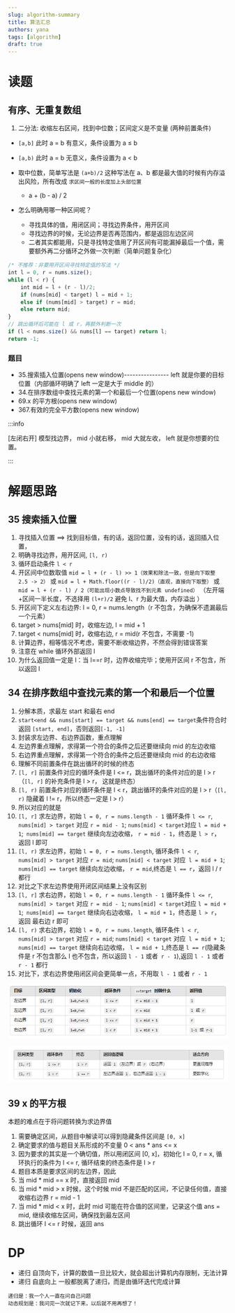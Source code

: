 ```yaml
---
slug: algorithm-summary
title: 算法汇总
authors: yana
tags: [algorithm]
draft: true
---
```


# 读题

## 有序、无重复数组

1. 二分法: 收缩左右区间，找到中位数；区间定义是不变量 (两种前置条件)

- `[a,b]` 此时 a = b 有意义，条件设置为 a ≤ b
- `[a,b)` 此时 a = b 无意义，条件设置为 a < b

- 取中位数，简单写法是 `(a+b)/2` 这种写法在 a、b 都是最大值的时候有内存溢出风险，所有改成 `求区间一般的长度加上头部位置`

  - a + (b - a) / 2

- 怎么明确用哪一种区间呢？
  - 寻找具体的值，用闭区间；寻找边界条件，用开区间
  - 寻找边界的时候，无论边界是否再范围内，都是返回左边区间
  - 二者其实都能用，只是寻找特定值用了开区间有可能漏掉最后一个值，需要额外再二分循环之外做一次判断（简单问题复杂化）

```js
/* 不推荐：非要用开区间寻找特定值的写法 */
int l = 0, r = nums.size();
while (l < r) {
    int mid = l + (r - l)/2;
    if (nums[mid] < target) l = mid + 1;
    else if (nums[mid] > target) r = mid;
    else return mid;
}
// 跳出循环后可能在 l 或 r，再额外判断一次
if (l < nums.size() && nums[l] == target) return l;
return -1;

```

### 题目

- 35.搜索插入位置(opens new window)---------------- left 就是你要的目标位置（内部循环明确了 left 一定是大于 middle 的）
- 34.在排序数组中查找元素的第一个和最后一个位置(opens new window)
- 69.x 的平方根(opens new window)
- 367.有效的完全平方数(opens new window)

:::info

[左闭右开] 模型找边界， mid 小就右移， mid 大就左收， left 就是你想要的位置。

:::

# 解题思路

## 35 搜索插入位置

1. 寻找插入位置 ==> 找到目标值，有的话，返回位置，没有的话，返回插入位置，
2. 明确寻找边界，用开区间, `[l, r)`
3. 循环启动条件 `l < r`
4. 开区间中位数取值 `mid = l + (r - l) >> 1（效果和除法一致，但是向下取整 2.5 -> 2）` 或
   `mid = l + Math.floor((r - l)/2)（直观，直接向下取整）` 或
   `mid = l + (r - l) / 2（可能出现小数点导致找不到元素 undefined）` （左开端+区间一半长度，不选择用 `(l+r)/2` 避免 l、r
   为最大值，内存溢出 ）
5. 开区间下定义左右边界: l = 0, r = nums.length（r 不包含，为确保不遗漏最后一个元素）
6. target > nums[mid] 时，收缩左边, l = mid + 1
7. target < nums[mid] 时，收缩右边, r = mid(r 不包含，不需要 -1)
8. 计算边界，相等情况不考虑，需要不断收缩边界，不然会得到错误答案
9. 注意在 while 循环外部返回 l
10. 为什么返回值一定是 l：当 l==r 时，边界收缩完毕；使用开区间 r 不包含，所以返回 l

## 34 在排序数组中查找元素的第一个和最后一个位置

1. 分解本质，求最左 start 和最右 end
2. `start<end && nums[start] == target && nums[end] == target`条件符合时返回 `[start, end]`，否则返回`[-1, -1]`
3. 封装求左边界、右边界函数，重点理解
4. 左边界重点理解，求得第一个符合的条件之后还要继续向 mid 的左边收缩
5. 右边界重点理解，求得第一个符合的条件之后还要继续向 mid 的右边收缩
6. 理解不同前置条件在跳出循环的时候的终态
7. `[l, r]` 前置条件对应的循环条件是 l <= r，跳出循环的条件对应的是 l > r（`[l, r]` 的补充条件是 l > r， 这就是终态）
8. `[l, r)` 前置条件对应的循环条件是 l < r，跳出循环的条件对应的是 l > r（`[l, r)` 隐藏着 l != r，所以终态一定是 l > r）
9. 所以对应的就是
10. `[l, r]` 求左边界，初始 `l = 0, r = nums.length - 1` 循环条件 `l <= r`, `nums[mid] > target` 对应 `r = mid - 1`;
    `nums[mid] < target`对应 `l = mid + 1`;` nums[mid] == target` 继续向左边收缩， `r = mid - 1`，终态是 `l > r`， 返回
    l 即可
11. `[l, r)` 求左边界，初始 `l = 0, r = nums.length`, 循环条件 `l < r`, `nums[mid] > target` 对应 `r = mid`;
    `nums[mid] < target` 对应` l = mid + 1`; `nums[mid] == target` 继续向左边收缩， `r = mid`,终态是 `l == r`，返回 l /
    r 都行
12. 对比之下求左边界使用开闭区间结果上没有区别
13. `[l, r]` 求右边界，初始 `l = 0, r = nums.length - 1` 循环条件 `l <= r`, `nums[mid] > target` 对应 `r = mid - 1`;
    `nums[mid] < target`对应 `l = mid + 1`;` nums[mid] == target` 继续向右边收缩， `l = mid + 1`，终态是 `l > r`， 返回
    最右边 r 即可
14. `[l, r)` 求右边界，初始 `l = 0, r = nums.length`, 循环条件 `l < r`, `nums[mid] > target` 对应 `r = mid`;
    `nums[mid] < target` 对应` l = mid + 1`; `nums[mid] == target` 继续向右边收缩， `l = mid + 1`,终态是 `l == r`(隐藏条
    件是 r 不包含那么 l 也不包含，所以返回 `l - 1` 或者` r - 1`),返回 `l - 1` 或者 `r - 1` 都行
15. 对比下，求右边界使用闭区间会更简单一点，不用取 `l - 1` 或者 `r - 1`

![image-20250414150820209](image-20250414150820209.png)

![image-20250414150847154](image-20250414150847154.png)

## 39 x 的平方根

本题的难点在于将问题转换为求边界值

1. 需要确定区间，从题目中解读可以得到隐藏条件区间是 `[0, x]`
2. 确定要求的值与题目关系形成的不变量 0 < ans \* ans <= x
3. 因为要求的其实是一个确切值，所以用闭区间 [0, x]，初始化 l = 0, r = x, 循环执行的条件为 l <= r, 循环结束的终态条件是
   l > r
4. 题目本质是要求区间的左边界，因此
5. 当 mid \* mid == x 时，直接返回 mid
6. 当 mid \* mid > x 时候，这个时候 mid 不是匹配的区间，不记录任何值，直接收缩右边界 r = mid - 1
7. 当 mid \* mid < x 时，此时 mid 可能在符合值的区间里，记录这个值 ans = mid, 继续收缩左区间，确保找到最左区间
8. 跳出循环 l <= r 时候，返回 ans

# DP

- 递归 自顶向下，计算的数值一旦比较大，就会超出计算机内存限制，无法计算
- 递归 自底向上 一般都脱离了递归，而是由循环迭代完成计算

```text
递归是：我一个人一直在问自己问题
动态规划是：我问完一次就记下来，以后就不用再想了！
```
